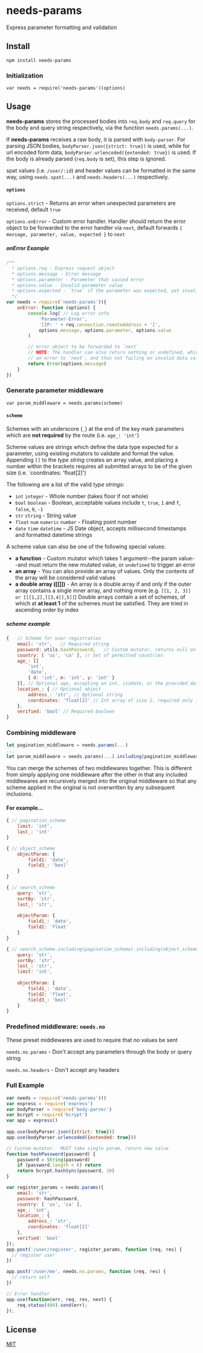 # needs-params

Express parameter formatting and validation

## Install

    npm install needs-params
    
### Initialization

    var needs = require('needs-params')(options)
    
## Usage

**needs-params** stores the processed bodies into `req.body` and `req.query` for the body and query string respectively, via the function `needs.params(...)`.

If **needs-params** receives a raw body, it is parsed with `body-parser`.  For parsing JSON bodies, `bodyParser.json({strict: true})` is used, while for url encoded form data, `bodyParser.urlencoded({extended: true})` is used.
If the body is already parsed (`req.body` is set), this step is ignored.

spat values (i.e. `/user/:id`) and header values can be formatted in the same way, using `needs.spat(...)` and `needs.headers(...)` respectively.


#### `options`
`options.strict` 	- Returns an error when unexpected parameters are received, default `true`

`options.onError`	- Custom error handler. Handler should return the error object to be forwarded to the error handler via `next`, default forwards `{ message, parameter, value, expected }` to `next` 

##### onError Example
```javascript
/**
  * options.req - Express request object
  * options.message - Error message
  * options.parameter - Parameter that caused error
  * options.value - Invalid parameter value
  * options.expected - `true` if the parameter was expected, yet invalid.  `false` if not found on schema
  */
var needs = require('needs-params')({
    onError: function (options) {
        console.log( // Log error info
            'Parameter-Error',
            '[IP: ' + req.connection.remoteAddress + ']',
            options.message, options.parameter, options.value
        )

        // error object to be forwarded to `next`
        // NOTE: The handler can also return nothing or undefined, which does not forward
        // an error to `next`, and thus not failing on invalid data values
        return Error(options.message)
    }
})
```

### Generate parameter middleware

    var param_middleware = needs.params(scheme)

#### `scheme`

Schemes with an underscore (`_`) at the end of the key mark parameters which are **not required** by the route (i.e. `age_: 'int'`)

Scheme values are strings which define the data type expected for a parameter, using existing mutators to validate
and format the value. Appending `[]` to the *type string* creates an array value, and placing a number within the
brackets requires all submitted arrays to be of the given size (i.e. `coordinates: 'float[2]')

The following are a list of the valid *type strings*:
* `int` `integer`                   - Whole number (takes floor if not whole)
* `bool` `boolean`                  - Boolean, acceptable values include `t`, `true`, `1` and `f`, `false`, `0`, `-1`
* `str` `string`                    - String value
* `float` `num` `numeric` `number`  - Floating point number
* `date` `time` `datetime`          - JS Date object, accepts millisecond timestamps and formatted datetime strings

A scheme value can also be one of the following special values:
* **a function**                    - Custom mutator which takes 1 argument--the param value--and must return the new mutated value, or `undefined` to trigger an error  
* **an array**                      - You can also provide an array of values. Only the contents of the array will be considered valid values
* **a double array ([[]])**         - An array is a double array if and only if the outer array contains a single inner array, and nothing more (e.g. `[[1, 2, 3]] or [[[1,2],[[3,4]],5]]`)
                                    Double arrays contain a set of schemes, of which at **at least 1** of the schemes must be satisfied.  They are tried in ascending order by index

##### scheme example
```javascript
{   // Scheme for user registration
    email: 'str',   // Required string
    password: utils.hashPassword,   // Custom mutator, returns null on invalid value, else mutated value
    country: [ 'us', 'ca' ], // Set of permitted countries
    age_: [[
        'int',
        'date',
        { d: 'int', m: 'int', y: 'int' }
    ]], // Optional age, accepting an int, isodate, or the provided date schema
    location_: { // Optional object
        address_: 'str', // Optional string
        coordinates: 'float[2]' // Int array of size 2, required only if `location` is set
    },
    verified: 'bool' // Required boolean
}
```

### Combining middleware

```javascript
let pagination_middleware = needs.params(...)
...
let param_middleware = needs.params(...).including(pagination_middleware)
```

You can merge the schemes of two middlewares together.  This is different from simply applying one middleware after
the other in that any included middlewares are recursively merged into the original middleware so that any scheme
applied in the original is not overwritten by any subsequent inclusions.

#### For example...
``` javascript
{ // pagination_scheme
    limit: 'int',
    last_: 'int'
}

{ // object_scheme
    objectParam: {
        field1: 'date',
        field3_: 'bool'
    }
}

{ // search_scheme
    query: 'str',
    sortBy: 'str',
    last_: 'str',
    
    objectParam: {
        field1_: 'date',
        field2: 'float'
    }
}

{ // search_scheme.including(pagination_scheme).including(object_scheme)
    query: 'str',
    sortBy: 'str',
    last_: 'str',
    limit: 'int',
    
    objectParam: {
        field1_: 'date',
        field2: 'float',
        field3_: 'bool'
    }
}
```

### Predefined middleware: `needs.no`

These preset middlewares are used to require that no values be sent 

`needs.no.params` - Don't accept any parameters through the body or query string

`needs.no.headers` - Don't accept any headers


### Full Example
```javascript
var needs = require('needs-params')()
var express = require('express')
var bodyParser = require('body-parser')
var bcrypt = require('bcrypt')
var app = express()
    
app.use(bodyParser.json({strict: true}))
app.use(bodyParser.urlencoded({extended: true}))

// Custom mutator.  MUST take single param, return new value
function hashPassword(password) {
    password = String(password)
    if (password.length < 6) return
    return bcrypt.hashSync(password, 10)
}

var register_params = needs.params({
    email: 'str',
    password: hashPassword,
    country: [ 'us', 'ca' ],
    age_: 'int',
    location_: {
        address_: 'str',
        coordinates: 'float[2]'
    },
    verified: 'bool'
});
app.post('/user/register', register_params, function (req, res) {
  // register user
})

app.post('/user/me', needs.no.params, function (req, res) {
  // return self
})

// Error handler
app.use(function(err, req, res, next) {
    req.status(400).send(err);
});
```

## License
[MIT](https://raw.githubusercontent.com/miketerpak/needs-params/master/LICENSE)
